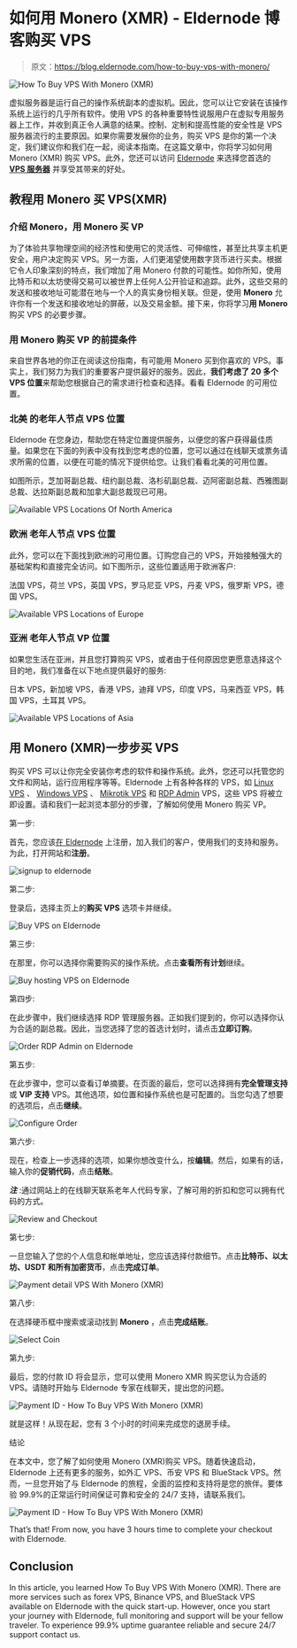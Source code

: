 # 如何用 Monero (XMR) - Eldernode 博客购买 VPS

> 原文：<https://blog.eldernode.com/how-to-buy-vps-with-monero/>

![How To Buy VPS With Monero (XMR)](img/f22253c8b0da83e92464c212c25c7c8f.png)

虚拟服务器是运行自己的操作系统副本的虚拟机。因此，您可以让它安装在该操作系统上运行的几乎所有软件。使用 VPS 的各种重要特性说服用户在虚拟专用服务器上工作，并收到真正令人满意的结果。控制、定制和提高性能的安全性是 VPS 服务器流行的主要原因。如果你需要发展你的业务，购买 VPS 是你的第一个决定，我们建议你和我们在一起，阅读本指南。在这篇文章中，你将学习如何用 Monero (XMR) 购买 VPS。此外，您还可以访问 [Eldernode](https://eldernode.com/) 来选择您首选的 **[VPS 服务器](https://eldernode.com/vps/)** 并享受其带来的好处。

## **教程用 Monero 买 VPS(XMR)**

### **介绍 Monero，用 Monero 买 VP**

为了体验共享物理空间的经济性和使用它的灵活性、可伸缩性，甚至比共享主机更安全，用户决定购买 VPS。另一方面，人们更渴望使用数字货币进行买卖。根据它令人印象深刻的特点，我们增加了用 Monero 付款的可能性。如你所知，使用比特币和以太坊使得交易可以被世界上任何人公开验证和追踪。此外，这些交易的发送和接收地址可能潜在地与一个人的真实身份相关联。但是，使用 **Monero** 允许你有一个发送和接收地址的屏蔽，以及交易金额。接下来，你将学习**用 Monero** 购买 VPS 的必要步骤。

### **用 Monero** 购买 VP 的前提条件

来自世界各地的你正在阅读这份指南，有可能用 Monero 买到你喜欢的 VPS。事实上，我们努力为我们的重要客户提供最好的服务。因此，**我们考虑了 20 多个 VPS 位置**来帮助您根据自己的需求进行检查和选择。看看 Eldernode 的可用位置。

### **北美** 的老年人节点 VPS 位置

Eldernode 在您身边，帮助您在特定位置提供服务，以便您的客户获得最佳质量。如果您在下面的列表中没有找到您考虑的位置，您可以通过在线聊天或票务请求所需的位置，以便在可能的情况下提供给您。让我们看看北美的可用位置。

如图所示，芝加哥副总裁、纽约副总裁、洛杉矶副总裁、迈阿密副总裁、西雅图副总裁、达拉斯副总裁和加拿大副总裁现已可用。

![Available VPS Locations Of North America](img/4e64a7b138980e931885868dfc975c5e.png)

### **欧洲** 老年人节点 VPS 位置

此外，您可以在下面找到欧洲的可用位置。订购您自己的 VPS，开始接触强大的基础架构和直接完全访问。如下图所示，这些位置适用于欧洲客户:

法国 VPS，荷兰 VPS，英国 VPS，罗马尼亚 VPS，丹麦 VPS，俄罗斯 VPS，德国 VPS。

![Available VPS Locations of Europe](img/f20b26e79e73778b422957a8ec6afb7a.png)

### **亚洲** 老年人节点 VP 位置

如果您生活在亚洲，并且您打算购买 VPS，或者由于任何原因您更愿意选择这个目的地，我们准备在以下地点提供最好的服务:

日本 VPS，新加坡 VPS，香港 VPS，迪拜 VPS，印度 VPS，马来西亚 VPS，韩国 VPS，土耳其 VPS。

![Available VPS Locations of Asia](img/c00437ca21569ec18ccb462e603d6992.png)

## **用 Monero (XMR)一步步买 VPS**

购买 VPS 可以让你完全安装你考虑的软件和操作系统。此外，您还可以托管您的文件和网站，运行应用程序等等。Eldernode 上有各种各样的 VPS，如 [Linux VPS](https://eldernode.com/linux-vps/) 、 [Windows VPS](https://eldernode.com/windows-vps/) 、 [Mikrotik VPS](https://eldernode.com/mikrotik-vps-server/) 和 [RDP Admin](https://eldernode.com/buy-rdp/) VPS，这些 VPS 将被立即设置。请和我们一起浏览本部分的步骤，了解如何使用 Monero 购买 VP。

第一步:

首先，您应该[在 Eldernode](https://blog.eldernode.com/register-on-eldernode-and-order-vps/) 上注册，加入我们的客户，使用我们的支持和服务。为此，打开网站和**注册**。

![signup to eldernode](img/cf3a516dd494dc6e35c1570e5f1e4b4d.png)

第二步:

登录后，选择主页上的**购买 VPS** 选项卡并继续。

![Buy VPS on Eldernode](img/e727887aef3144a2de1c7761b65c4421.png)

第三步:

在那里，你可以选择你需要购买的操作系统。点击**查看所有计划**继续。

![Buy hosting VPS on Eldernode](img/0629ef9d83c2dcc8f4d1ff799eb50938.png)

第四步:

在此步骤中，我们继续选择 RDP 管理服务器。正如我们提到的，你可以选择你认为合适的副总裁。因此，当您选择了您的首选计划时，请点击**立即订购**。

![Order RDP Admin on Eldernode](img/b8a86107f5ae69fdea73ac02c8776b7c.png)

第五步:

在此步骤中，您可以查看订单摘要。在页面的最后，您可以选择拥有**完全管理支持**或 **VIP 支持** VPS。其他选项，如位置和操作系统也是可配置的。当您勾选了想要的选项后，点击**继续**。

![Configure Order](img/033886f1dad16fc7d1772499f82df9a1.png)

第六步:

现在，检查上一步选择的选项，如果你想改变什么，按**编辑**。然后，如果有的话，输入你的**促销代码**，点击**结账**。

***注*** :通过网站上的在线聊天联系老年人代码专家，了解可用的折扣和您可以拥有代码的方式。

![Review and Checkout](img/f441ab7aaad1b9291abdf5281e244c6b.png)

第七步:

一旦您输入了您的个人信息和帐单地址，您应该选择付款细节。点击**比特币、以太坊、USDT 和所有加密货币**，点击**完成订单**。

![Payment detail VPS With Monero (XMR)](img/850b0a7dcd9fd19acf4915f2ae419bb4.png)

第八步:

在选择硬币框中搜索或滚动找到 **Monero** ，点击**完成结账**。

![Select Coin](img/7dc25928c702890f4e982cb4a8cc8905.png)

第九步:

最后，您的付款 ID 将会显示，您可以使用 Monero XMR 购买您认为合适的 VPS。请随时开始与 Eldernode 专家在线聊天，提出您的问题。

![Payment ID - How To Buy VPS With Monero (XMR)](img/5d3d275a04611413a4ae90cd016cf92b.png)

就是这样！从现在起，您有 3 个小时的时间来完成您的退房手续。

结论

在本文中，您了解了如何使用 Monero (XMR)购买 VPS。随着快速启动，Eldernode 上还有更多的服务，如外汇 VPS、币安 VPS 和 BlueStack VPS。然而，一旦您开始了与 Eldernode 的旅程，全面的监控和支持将是您的旅伴。要体验 99.9%的正常运行时间保证可靠和安全的 24/7 支持，请联系我们。

![Payment ID - How To Buy VPS With Monero (XMR)](img/5d3d275a04611413a4ae90cd016cf92b.png)

That’s that! From now, you have 3 hours time to complete your checkout with Eldernode.

## Conclusion

In this article, you learned How To Buy VPS With Monero (XMR). There are more services such as forex VPS, Binance VPS, and BlueStack VPS available on Eldernode with the quick start-up. However, once you start your journey with Eldernode, full monitoring and support will be your fellow traveler. To experience 99.9% uptime guarantee reliable and secure 24/7 support contact us.